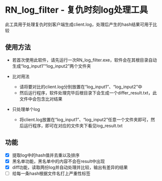 # RN_log_filter - 复仇时刻log处理工具
此工具用于处理复仇时刻客户端生成client.log，处理后产生的hash结果可用于比较

## 使用方法

- 若首次使用此软件，请先运行一次RN_log_filter.exe，软件会在其根目录自动生成“log_input1”“log_input2”两个文件夹
- 比对用法
    - 请将要对比的client.log分别放置在“log_input1”、“log_input2”中
    - 然后运行程序，软件处理完毕后根目录下会生成一个differ_result.txt，此文件中会包含比对结果

- 只处理单个log
    - 将client.log放置在“log_input1”、“log_input2”任意一个文件夹即可，然后运行程序，即可在对应的文件夹下看见log_result.txt



## 功能
- [x] 提取log中的hash值并去重以及排序
- [x] 黑名单功能，黑名单中的内容不会在result中出现
- [x] diff功能，读取两份log并自动处理并比较，输出有差异的结果
- [ ] 给每一条hash根据文件名打上严重性标签
